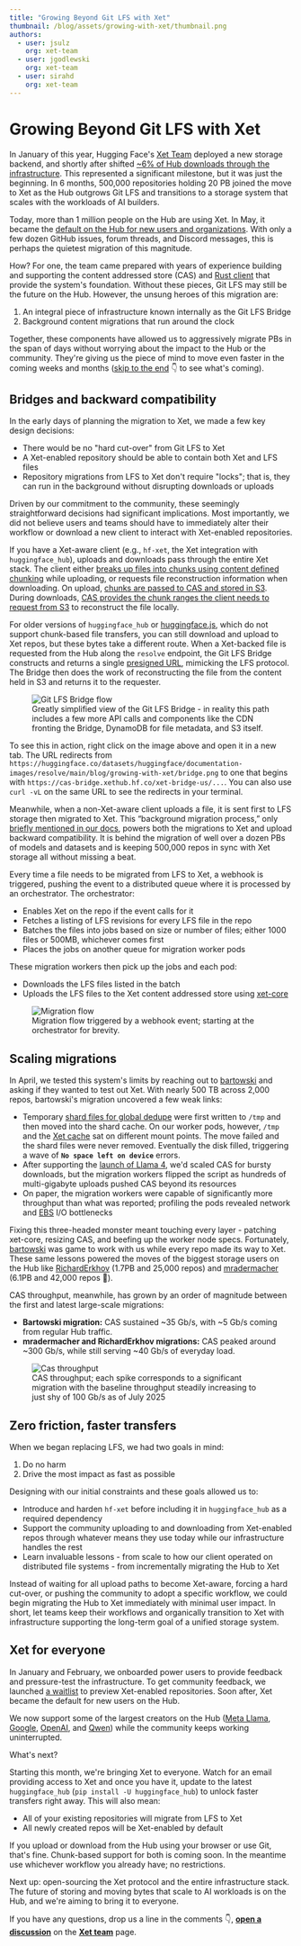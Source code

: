 ```yaml
---
title: "Growing Beyond Git LFS with Xet" 
thumbnail: /blog/assets/growing-with-xet/thumbnail.png
authors:
  - user: jsulz
    org: xet-team
  - user: jgodlewski
    org: xet-team
  - user: sirahd
    org: xet-team
---
```


# Growing Beyond Git LFS with Xet

In January of this year, Hugging Face's [Xet Team](https://huggingface.co/xet-team) deployed a new storage backend, and shortly after shifted [~6% of Hub downloads through the infrastructure](https://huggingface.co/blog/xet-on-the-hub). This represented a significant milestone, but it was just the beginning. In 6 months, 500,000 repositories holding 20 PB joined the move to Xet as the Hub outgrows Git LFS and transitions to a storage system that scales with the workloads of AI builders. 

Today, more than 1 million people on the Hub are using Xet. In May, it became the [default on the Hub for new users and organizations](https://huggingface.co/changelog/xet-default-for-new-users). With only a few dozen GitHub issues, forum threads, and Discord messages, this is perhaps the quietest migration of this magnitude. 

How? For one, the team came prepared with years of experience building and supporting the content addressed store (CAS) and [Rust client](https://github.com/huggingface/xet-core) that provide the system's foundation. Without these pieces, Git LFS may still be the future on the Hub. However, the unsung heroes of this migration are:

1. An integral piece of infrastructure known internally as the Git LFS Bridge
2. Background content migrations that run around the clock

Together, these components have allowed us to aggressively migrate PBs in the span of days without worrying about the impact to the Hub or the community. They're giving us the piece of mind to move even faster in the coming weeks and months ([skip to the end](#xet-for-everyone) 👇 to see what's coming).

## Bridges and backward compatibility

In the early days of planning the migration to Xet, we made a few key design decisions: 
- There would be no "hard cut-over" from Git LFS to Xet
- A Xet-enabled repository should be able to contain both Xet and LFS files
- Repository migrations from LFS to Xet don't require "locks"; that is, they can run in the background without disrupting downloads or uploads

Driven by our commitment to the community, these seemingly straightforward decisions had significant implications. Most importantly, we did not believe users and teams should have to immediately alter their workflow or download a new client to interact with Xet-enabled repositories.

If you have a Xet-aware client (e.g., `hf-xet`, the Xet integration with `huggingface_hub`), uploads and downloads pass through the entire Xet stack. The client either [breaks up files into chunks using content defined chunking](https://huggingface.co/blog/from-files-to-chunks) while uploading, or requests file reconstruction information when downloading. On upload, [chunks are passed to CAS and stored in S3](https://huggingface.co/blog/rearchitecting-uploads-and-downloads). During downloads, [CAS provides the chunk ranges the client needs to request from S3](https://huggingface.co/blog/rearchitecting-uploads-and-downloads#a-custom-protocol-for-uploads-and-downloads) to reconstruct the file locally.

For older versions of `huggingface_hub` or [huggingface.js](https://github.com/huggingface/huggingface.js), which do not support chunk-based file transfers, you can still download and upload to Xet repos, but these bytes take a different route.  When a Xet-backed file is requested from the Hub along the `resolve` endpoint, the Git LFS Bridge constructs and returns a single [presigned URL](https://docs.aws.amazon.com/AmazonS3/latest/userguide/ShareObjectPreSignedURL.html), mimicking the LFS protocol. The Bridge then does the work of reconstructing the file from the content held in S3 and returns it to the requester.

<figure class="image text-center">
    <img src="https://huggingface.co/datasets/huggingface/documentation-images/resolve/main/blog/growing-with-xet/bridge.png" alt="Git LFS Bridge flow">
    <figcaption>Greatly simplified view of the Git LFS Bridge - in reality this path includes a few more API calls and components like the CDN fronting the Bridge, DynamoDB for file metadata, and S3 itself.</figcaption>
</figure>

To see this in action, right click on the image above and open it in a new tab. The URL redirects from
`https://huggingface.co/datasets/huggingface/documentation-images/resolve/main/blog/growing-with-xet/bridge.png` to one that begins with `https://cas-bridge.xethub.hf.co/xet-bridge-us/...`. You can also use `curl -vL` on the same URL to see the redirects in your terminal. 

Meanwhile, when a non-Xet-aware client uploads a file, it is sent first to LFS storage then migrated to Xet. This “background migration process,” only [briefly mentioned in our docs](https://huggingface.co/docs/hub/en/storage-backends#backward-compatibility-with-lfs), powers both the migrations to Xet and upload backward compatibility. It is behind the migration of well over a dozen PBs of models and datasets and is keeping 500,000 repos in sync with Xet storage all without missing a beat.

Every time a file needs to be migrated from LFS to Xet, a webhook is triggered, pushing the event to a distributed queue where it is processed by an orchestrator. The orchestrator:

- Enables Xet on the repo if the event calls for it
- Fetches a listing of LFS revisions for every LFS file in the repo
- Batches the files into jobs based on size or number of files; either 1000 files or 500MB, whichever comes first
- Places the jobs on another queue for migration worker pods

These migration workers then pick up the jobs and each pod:

- Downloads the LFS files listed in the batch
- Uploads the LFS files to the Xet content addressed store using [xet-core](https://github.com/huggingface/xet-core)

<figure class="image text-center">
    <img src="https://huggingface.co/datasets/huggingface/documentation-images/resolve/main/blog/growing-with-xet/flow.png" alt="Migration flow">
    <figcaption>Migration flow triggered by a webhook event; starting at the orchestrator for brevity.</figcaption>
</figure>

## Scaling migrations

In April, we tested this system's limits by reaching out to [bartowski](https://huggingface.co/bartowski) and asking if they wanted to test out Xet. With nearly 500 TB across 2,000 repos, bartowski's migration uncovered a few weak links: 

- Temporary [shard files for global dedupe](https://huggingface.co/blog/from-chunks-to-blocks#scaling-deduplication-with-aggregation) were first written to `/tmp` and then moved into the shard cache. On our worker pods, however, `/tmp` and the [Xet cache](https://huggingface.co/docs/huggingface_hub/guides/manage-cache#chunk-based-caching-xet) sat on different mount points. The move failed and the shard files were never removed. Eventually the disk filled, triggering a wave of **`No space left on device`** errors.
- After supporting the [launch of Llama 4](https://huggingface.co/blog/llama4-release), we'd scaled CAS for bursty downloads, but the migration workers flipped the script as hundreds of multi-gigabyte uploads pushed CAS beyond its resources
- On paper, the migration workers were capable of significantly more throughput than what was reported; profiling the pods revealed network and [EBS](https://aws.amazon.com/ebs/) I/O bottlenecks

Fixing this three-headed monster meant touching every layer - patching xet-core, resizing CAS, and beefing up the worker node specs. Fortunately, [bartowski](https://huggingface.co/bartowski) was game to work with us while every repo made its way to Xet. These same lessons powered the moves of the biggest storage users on the Hub like [RichardErkhov](https://huggingface.co/RichardErkhov) (1.7PB and 25,000 repos) and [mradermacher](https://huggingface.co/mradermacher) (6.1PB and 42,000 repos 🤯).

CAS throughput, meanwhile, has grown by an order of magnitude between the first and latest large-scale migrations:

- **Bartowski migration:** CAS sustained ~35 Gb/s, with ~5 Gb/s coming from regular Hub traffic.
- **mradermacher and RichardErkhov migrations:** CAS peaked around ~300 Gb/s, while still serving ~40 Gb/s of everyday load.

<figure class="image text-center">
    <img src="https://huggingface.co/datasets/huggingface/documentation-images/resolve/main/blog/growing-with-xet/grafana.png" alt="Cas throughput">
    <figcaption>CAS throughput; each spike corresponds to a significant migration with the baseline throughput steadily increasing to just shy of 100 Gb/s as of July 2025</figcaption>
</figure>

## Zero friction, faster transfers

When we began replacing LFS, we had two goals in mind:

1. Do no harm
2. Drive the most impact as fast as possible

Designing with our initial constraints and these goals allowed us to:

- Introduce and harden `hf-xet` before including it in `huggingface_hub` as a required dependency
- Support the community uploading to and downloading from Xet-enabled repos through whatever means they use today while our infrastructure handles the rest
- Learn invaluable lessons - from scale to how our client operated on distributed file systems - from incrementally migrating the Hub to Xet

Instead of waiting for all upload paths to become Xet-aware, forcing a hard cut-over, or pushing the community to adopt a specific workflow, we could begin migrating the Hub to Xet immediately with minimal user impact. In short, let teams keep their workflows and organically transition to Xet with infrastructure supporting the long-term goal of a unified storage system. 

## Xet for everyone

In January and February, we onboarded power users to provide feedback and pressure-test the infrastructure. To get community feedback, we launched [a waitlist](https://huggingface.co/join/xet) to preview Xet-enabled repositories. Soon after, Xet became the default for new users on the Hub.

We now support some of the largest creators on the Hub ([Meta Llama](https://huggingface.co/meta-llama), [Google](https://huggingface.co/google), [OpenAI](https://huggingface.co/openai), and [Qwen](https://huggingface.co/Qwen)) while the community keeps working uninterrupted.

What's next?

Starting this month, we're bringing Xet to everyone. Watch for an email providing access to Xet and once you have it, update to the latest `huggingface_hub` (`pip install -U huggingface_hub`) to unlock faster transfers right away. This will also mean: 

- All of your existing repositories will migrate from LFS to Xet
- All newly created repos will be Xet-enabled by default

If you upload or download from the Hub using your browser or use Git, that's fine. Chunk-based support for both is coming soon. In the meantime use whichever workflow you already have; no restrictions. 

Next up: open-sourcing the Xet protocol and the entire infrastructure stack. The future of storing and moving bytes that scale to AI workloads is on the Hub, and we're aiming to bring it to everyone.

If you have any questions, drop us a line in the comments 👇, [**open a discussion**](https://huggingface.co/spaces/xet-team/README/discussions/new) on the [**Xet team**](https://huggingface.co/xet-team) page.